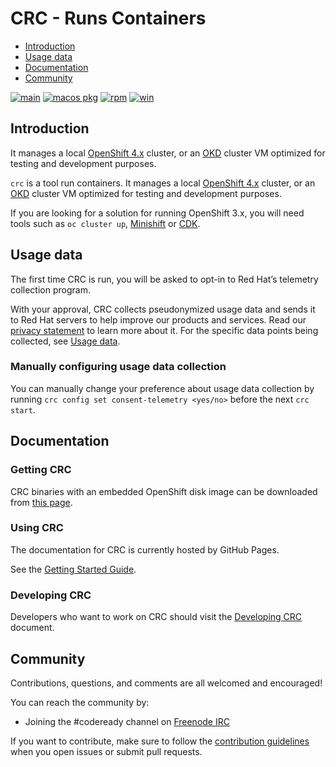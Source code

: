 CRC - Runs Containers
=====================

- [Introduction](https://github.com/crc-org/crc#intro-to-crc)
- [Usage data](https://github.com/crc-org/crc#usage-data)
- [Documentation](https://github.com/crc-org/crc#documentation )
- [Community](https://github.com/crc-org/crc#community)

[![main](https://github.com/crc-org/crc/actions/workflows/make-check.yml/badge.svg?branch=main)](https://github.com/crc-org/crc/actions/workflows/make-check.yml) [![macos pkg](https://github.com/crc-org/crc/actions/workflows/macos-installer.yml/badge.svg)](https://github.com/crc-org/crc/actions/workflows/macos-installer.yml) [![rpm](https://github.com/crc-org/crc/actions/workflows/make-rpm.yml/badge.svg)](https://github.com/crc-org/crc/actions/workflows/make-rpm.yml) [![win](https://github.com/crc-org/crc/actions/workflows/make-check-win.yml/badge.svg)](https://github.com/crc-org/crc/actions/workflows/make-check-win.yml)


## Introduction


 It manages a local [OpenShift 4.x](https://github.com/openshift/origin) cluster, or an [OKD](https://github.com/openshift/okd) cluster VM optimized for testing and development purposes.

`crc` is a tool run containers. It manages a local [OpenShift 4.x](https://github.com/openshift/origin) cluster, or an [OKD](https://github.com/openshift/okd) cluster VM optimized for testing and development purposes.

If you are looking for a solution for running OpenShift 3.x, you will need tools such as `oc cluster up`, [Minishift](http://github.com/minishift/minishift) or [CDK](https://developers.redhat.com/products/cdk/overview/).


## Usage data
The first time CRC is run, you will be asked to opt-in to Red Hat’s telemetry collection program.

With your approval, CRC collects pseudonymized usage data and sends it to Red Hat servers to help improve our products and services. Read our [privacy statement](https://developers.redhat.com/article/tool-data-collection) to learn more about it. For the specific data points being collected, see [Usage data](https://github.com/crc-org/crc/blob/main/usage-data.adoc#data-table).


### Manually configuring usage data collection
You can manually change your preference about usage data collection by running `crc config set consent-telemetry <yes/no>` before the next `crc start`.


## Documentation

### Getting CRC
CRC binaries with an embedded OpenShift disk image can be downloaded from [this page](https://console.redhat.com/openshift/create/local).


### Using CRC
The documentation for CRC is currently hosted by GitHub Pages.

See the [Getting Started Guide](https://crc.dev/docs).


### Developing CRC
Developers who want to work on CRC should visit the [Developing CRC](https://github.com/crc-org/engineering-docs/blob/main/content/Developing.md) document.

## Community
Contributions, questions, and comments are all welcomed and encouraged!

You can reach the community by:

- Joining the #codeready channel on [Freenode IRC](https://freenode.net/)
    

If you want to contribute, make sure to follow the [contribution guidelines](https://github.com/crc-org/crc/blob/main/CONTRIBUTING.md) when you open issues or submit pull requests.
